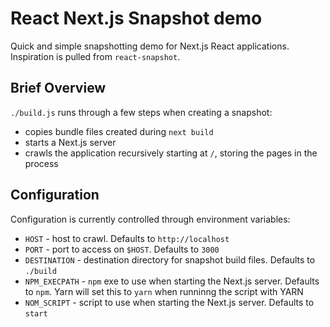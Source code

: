 # React Next.js Snapshot demo

Quick and simple snapshotting demo for Next.js React applications. Inspiration is pulled from `react-snapshot`.

## Brief Overview

`./build.js` runs through a few steps when creating a snapshot:

- copies bundle files created during `next build`
- starts a Next.js server
- crawls the application recursively starting at `/`, storing the pages in the process

## Configuration

Configuration is currently controlled through environment variables:

- `HOST` - host to crawl. Defaults to `http://localhost`
- `PORT` - port to access on `$HOST`. Defaults to `3000`
- `DESTINATION` - destination directory for snapshot build files. Defaults to `./build`
- `NPM_EXECPATH` - `npm` exe to use when starting the Next.js server. Defaults to `npm`. Yarn will set this to `yarn` when runninng the script with YARN
- `NOM_SCRIPT` - script to use when starting the Next.js server. Defaults to `start`
